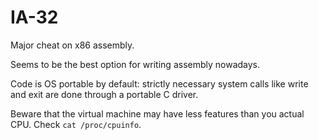 # IA-32

Major cheat on x86 assembly.

Seems to be the best option for writing assembly nowadays.

Code is OS portable by default: strictly necessary system calls like write and exit are done through a portable C driver.

Beware that the virtual machine may have less features than you actual CPU. Check `cat /proc/cpuinfo`.
